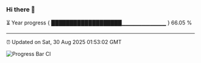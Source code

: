 ### Hi there 👋

⏳ Year progress { ███████████████████▁▁▁▁▁▁▁▁▁▁▁ } 66.05 %

---

⏰ Updated on Sat, 30 Aug 2025 01:53:02 GMT

![Progress Bar CI](https://github.com/DhruviPatel157/GitHub-Actions-Demo/workflows/Progress%20Bar%20CI/badge.svg)
